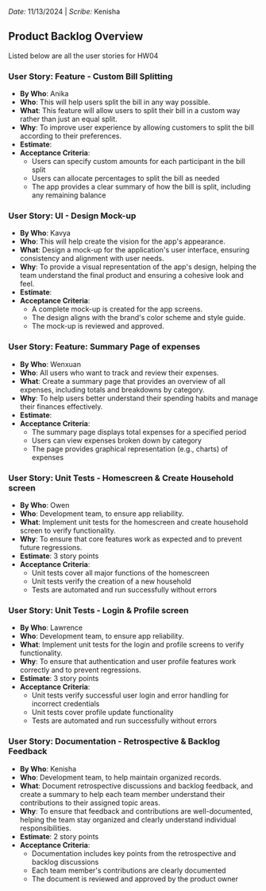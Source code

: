 *Date:* 11/13/2024 | *Scribe:* Kenisha 

## Product Backlog Overview

Listed below are all the user stories for HW04

### User Story: Feature - Custom Bill Splitting

- **By Who**: Anika
- **Who**: This will help users split the bill in any way possible.
- **What**: This feature will allow users to split their bill in a custom way rather than just an equal split.
- **Why**: To improve user experience by allowing customers to split the bill according to their preferences.
- **Estimate**: 
- **Acceptance Criteria**:
  - Users can specify custom amounts for each participant in the bill split
  - Users can allocate percentages to split the bill as needed
  - The app provides a clear summary of how the bill is split, including any remaining balance

### User Story: UI - Design Mock-up

- **By Who**: Kavya
- **Who**: This will help create the vision for the app's appearance.
- **What**: Design a mock-up for the application's user interface, ensuring consistency and alignment with user needs.
- **Why**: To provide a visual representation of the app's design, helping the team understand the final product and ensuring a cohesive look and feel.
- **Estimate**:
- **Acceptance Criteria**:
  - A complete mock-up is created for the app screens.
  - The design aligns with the brand's color scheme and style guide.
  - The mock-up is reviewed and approved.


### User Story: Feature: Summary Page of expenses

- **By Who**: Wenxuan
- **Who**: All users who want to track and review their expenses.
- **What**: Create a summary page that provides an overview of all expenses, including totals and breakdowns by category.
- **Why**: To help users better understand their spending habits and manage their finances effectively.
- **Estimate**: 
- **Acceptance Criteria**:
  - The summary page displays total expenses for a specified period
  - Users can view expenses broken down by category
  - The page provides graphical representation (e.g., charts) of expenses

### User Story: Unit Tests - Homescreen & Create Household screen

- **By Who**: Owen
- **Who**: Development team, to ensure app reliability.
- **What**: Implement unit tests for the homescreen and create household screen to verify functionality.
- **Why**: To ensure that core features work as expected and to prevent future regressions.
- **Estimate**: 3 story points
- **Acceptance Criteria**:
  - Unit tests cover all major functions of the homescreen
  - Unit tests verify the creation of a new household
  - Tests are automated and run successfully without errors


### User Story: Unit Tests - Login & Profile screen

- **By Who**: Lawrence
- **Who**: Development team, to ensure app reliability.
- **What**: Implement unit tests for the login and profile screens to verify functionality.
- **Why**: To ensure that authentication and user profile features work correctly and to prevent regressions.
- **Estimate**: 3 story points
- **Acceptance Criteria**:
  - Unit tests verify successful user login and error handling for incorrect credentials
  - Unit tests cover profile update functionality
  - Tests are automated and run successfully without errors
 

### User Story: Documentation - Retrospective & Backlog Feedback

- **By Who**: Kenisha
- **Who**: Development team, to help maintain organized records.
- **What**: Document retrospective discussions and backlog feedback, and create a summary to help each team member understand their contributions to their assigned topic areas.
- **Why**: To ensure that feedback and contributions are well-documented, helping the team stay organized and clearly understand individual responsibilities.
- **Estimate**: 2 story points
- **Acceptance Criteria**:
  - Documentation includes key points from the retrospective and backlog discussions
  - Each team member's contributions are clearly documented
  - The document is reviewed and approved by the product owner


